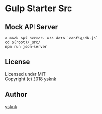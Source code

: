 Gulp Starter Src
====

## Mock API Server

```Shell
# mock api server. use data `config/db.js`
cd $(root)/_src/
npm run json-server
```

## License

Licensed under MIT  
Copyright (c) 2018 [ysknk](https://github.com/ysknk)  

## Author

[ysknk](https://github.com/ysknk)

